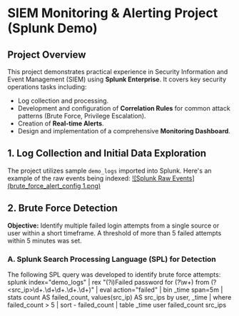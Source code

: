 # SIEM Monitoring & Alerting Project (Splunk Demo)

## Project Overview
This project demonstrates practical experience in Security Information and Event Management (SIEM) using **Splunk Enterprise**. It covers key security operations tasks including:
- Log collection and processing.
- Development and configuration of **Correlation Rules** for common attack patterns (Brute Force, Privilege Escalation).
- Creation of **Real-time Alerts**.
- Design and implementation of a comprehensive **Monitoring Dashboard**.

## 1. Log Collection and Initial Data Exploration

The project utilizes sample `demo_logs` imported into Splunk.
Here's an example of the raw events being indexed:
[![Splunk Raw Events](brute_force_alert_config 1.png)](https://github.com/Siddiksddu/SIEM-Monitoring-Project/blob/main/brute_force_alert_config%201.png)

## 2. Brute Force Detection

**Objective:** Identify multiple failed login attempts from a single source or user within a short timeframe. A threshold of more than 5 failed attempts within 5 minutes was set.

### A. Splunk Search Processing Language (SPL) for Detection
The following SPL query was developed to identify brute force attempts:
splunk
index="demo_logs" 
| rex "(?i)Failed password for (?<user>\w+) from (?<src_ip>\d+\.\d+\d+\.\d+\.\d+)" 
| eval action="failed" 
| bin _time span=5m 
| stats count AS failed_count, values(src_ip) AS src_ips by user, _time 
| where failed_count > 5 
| sort - failed_count 
| table _time user failed_count src_ips
